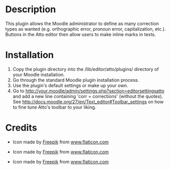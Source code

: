 Description
===========

This plugin allows the Moodle administrator to define as many correction types as wanted (e.g. orthographic error, pronoun error, capitalization, etc.). Buttons in the Atto editor then allow users to make inline marks in texts.



Installation
============

1. Copy the plugin directory into the /lib/editor/atto/plugins/ directory of your Moodle installation.
2. Go through the standard Moodle plugin installation process.
3. Use the plugin's default settings or make up your own.
4. Go to http://your.moodle/admin/settings.php?section=editorsettingsatto and add a new line containing 'corr = corrections' (without the quotes). See http://docs.moodle.org/27/en/Text_editor#Toolbar_settings on how to fine tune Atto's toolbar to your liking.



Credits
=======

* Icon made by <a href="http://www.freepik.com">Freepik</a> from <a href="http://www.flaticon.com/free-icon/rubber-2_4374">www.flaticon.com</a>

* Icon made by <a href="http://www.freepik.com">Freepik</a> from <a href="http://www.flaticon.com/free-icon/book-and-pen_43078">www.flaticon.com</a>

* Icon made by <a href="http://www.freepik.com">Freepik</a> from <a href="http://www.flaticon.com/free-icon/text-document_32329">www.flaticon.com</a>

